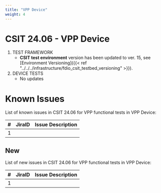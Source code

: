 ```yaml
---
title: "VPP Device"
weight: 4
---
```


# CSIT 24.06 - VPP Device

1. TEST FRAMEWORK
   - **CSIT test environment** version has been updated to ver. 15, see
     [Environment Versioning]({{< ref "../../../infrastructure/fdio_csit_testbed_versioning" >}}).
2. DEVICE TESTS
   - No updates

# Known Issues

List of known issues in CSIT 24.06 for VPP functional tests in VPP Device:

**#** | **JiraID**                                       | **Issue Description**
------|--------------------------------------------------|--------------------------------------------------------------
 1    |                                                  |

## New

List of new issues in CSIT 24.06 for VPP functional tests in VPP Device:

**#** | **JiraID**                                       | **Issue Description**
------|--------------------------------------------------|--------------------------------------------------------------
 1    |                                                  |
